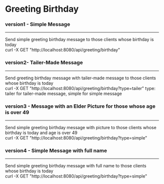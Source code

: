 # Greeting Birthday
### version1 - Simple Message
---
Send simple greeting birthday message to those clients
whose birthday is today <br/>
curl -X GET "http://localhost:8080/api/greeting/birthday"

### version2- Tailer-Made Message
---
Send greeting birthday message with tailer-made message to those clients
whose birthday is today <br/>
curl -X GET "http://localhost:8080/api/greeting/birthday?type=tailer"
type: tailer for tailer-made message, simple for simple message

### version3 - Message with an Elder Picture for those whose age is over 49
---
Send simple greeting birthday message with picture to those clients
whose birthday is today and age is over 49<br/>
curl -X GET "http://localhost:8080/api/greeting/birthday?type=simple"

### version4 - Simple Message with full name
---
Send simple greeting birthday message with full name to those clients
whose birthday is today<br/>
curl -X GET "http://localhost:8080/api/greeting/birthday?type=simple"


